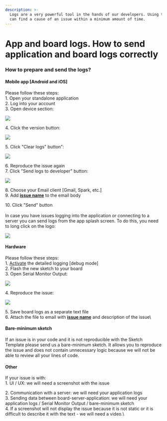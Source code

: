 ```yaml
---
description: >-
  Logs are a very powerful tool in the hands of our developers. Using them we
  can find a cause of an issue within a minimum amount of time.
---
```


# App and board logs. How to send application and board logs correctly

### How to prepare and send the logs? <a href="how-to-prepare-and-send-the-logs" id="how-to-prepare-and-send-the-logs"></a>

#### Mobile app \[Android and iOS] <a href="mobile-app-android-and-ios" id="mobile-app-android-and-ios"></a>

Please follow these steps:\
1\. Open your standalone application\
2\. Log into your account\
3\. Open device section:

![](https://downloads.intercomcdn.com/i/o/258172665/26676b5e6342ca61cc2ed7dd/image.png)

4\. Click the version button:

![](https://downloads.intercomcdn.com/i/o/258172982/9d1ace4a2817e5ad9529128f/image.png)

5\. Click "Clear logs" button":

![](https://downloads.intercomcdn.com/i/o/258173871/4f823c50267c05e305c17c2e/image.png)

6\. Reproduce the issue again\
7\. Click "Send logs to developer" button:

![](https://downloads.intercomcdn.com/i/o/258174164/87b5aa83103ba655714f6575/image.png)

8\. Choose your Email client \[Gmail, Spark, etc.]\
9\. Add [**issue name**](https://app.intercom.com/a/apps/hhaxrs9k/articles/articles/4558850/show) to the email body

10\. Click "Send" button\
\
In case you have issues logging into the application or connecting to a server you can send logs from the app splash screen. To do this, you need to long click on the logo:

![](https://downloads.intercomcdn.com/i/o/258175773/4acdde237ad7c2fa45bc7d6a/image.png)

#### Hardware <a href="hardware" id="hardware"></a>

Please follow these steps:\
1\. [Activate](https://docs.blynk.cc/#troubleshooting-enable-debug) the detailed logging \[debug mode]\
2\. Flash the new sketch to your board\
3\. Open Serial Monitor Output:

![](https://downloads.intercomcdn.com/i/o/258176551/319a2a074a5022b49e82eb36/image.png)

4\. Reproduce the issue:

![](https://downloads.intercomcdn.com/i/o/258176954/a46905e024a4e5540bac137b/image.png)

5\. Save board logs as a separate text file\
6\. Attach the file to email with [**issue name**](https://app.intercom.com/a/apps/hhaxrs9k/articles/articles/4558850/show) and description of the issue\


#### **Bare-minimum sketch** <a href="bare-minimum-sketch" id="bare-minimum-sketch"></a>

If an issue is in your code and it is not reproducible with the Sketch Template please send us a bare-minimum sketch. It allows you to reproduce the issue and does not contain unnecessary logic because we will not be able to review all your lines of code.

#### **Other** <a href="other" id="other"></a>

If your issue is with:\
1\. UI / UX: we will need a screenshot with the issue

2\. Communication with a server: we will need your application logs\
3\. Sending data between board-server-application: we will need your application logs / Serial Monitor Output / bare-minimum sketch\
4\. If a screenshot will not display the issue because it is not static or it is difficult to describe it with the text - we will need a video.\
